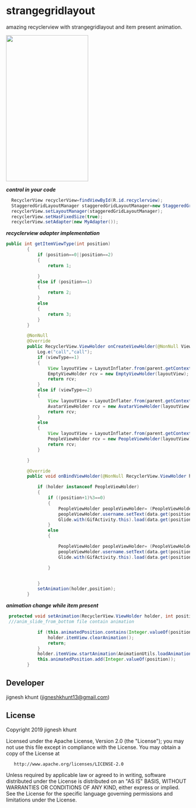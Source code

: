 # strangegridlayout
amazing recyclerview with strangegridlayout and item present animation.

<image src=https://user-images.githubusercontent.com/20221469/56945920-5c2f5780-6b46-11e9-8284-2dd274a0333f.gif width=225 height=400>

***control in your code***
```java
  RecyclerView recyclerView=findViewById(R.id.recyclerview);
  StaggeredGridLayoutManager staggeredGridLayoutManager=new StaggeredGridLayoutManager(3, StaggeredGridLayoutManager.VERTICAL);
  recyclerView.setLayoutManager(staggeredGridLayoutManager);
  recyclerView.setHasFixedSize(true);
  recyclerView.setAdapter(new MyAdapter());
```
***recyclerview adapter implementation***
```java
public int getItemViewType(int position)
        {
            if (position==0||position==2)
            {
                return 1;

            }
            else if (position==1)
            {
                return 2;
            }
            else
            {
                return 3;
            }
        }

        @NonNull
        @Override
        public RecyclerView.ViewHolder onCreateViewHolder(@NonNull ViewGroup parent, int viewType) {
            Log.e("call","call");
            if (viewType==1)
            {
                View layoutView = LayoutInflater.from(parent.getContext()).inflate(R.layout.emptypeopleview, null);
                EmptyViewHolder rcv = new EmptyViewHolder(layoutView);
                return rcv;
            }
            else if (viewType==2)
            {
                View layoutView = LayoutInflater.from(parent.getContext()).inflate(R.layout.avatar_head, null);
                AvatarViewHolder rcv = new AvatarViewHolder(layoutView);
                return rcv;
            }
            else
            {
                View layoutView = LayoutInflater.from(parent.getContext()).inflate(R.layout.userviewholder, null);
                PeopleViewHolder rcv = new PeopleViewHolder(layoutView);
                return rcv;
            }

        }

        @Override
        public void onBindViewHolder(@NonNull RecyclerView.ViewHolder holder, int position) {

            if (holder instanceof PeopleViewHolder)
            {
                if ((position+1)%3==0)
                {
                    PeopleViewHolder peopleViewHolder= (PeopleViewHolder) holder;
                    peopleViewHolder.username.setText(data.get(position).getName());
                    Glide.with(GifActivity.this).load(data.get(position).getProfilepic()).apply(RequestOptions.bitmapTransform(new CircleCrop()).placeholder(R.drawable.userplaceholder)).into(((PeopleViewHolder) holder).profileimageView);
                }
                else
                {

                    PeopleViewHolder peopleViewHolder= (PeopleViewHolder) holder;
                    peopleViewHolder.username.setText(data.get(position).getName());
                    Glide.with(GifActivity.this).load(data.get(position).getProfilepic()).apply(RequestOptions.bitmapTransform(new CircleCrop()).placeholder(R.drawable.userplaceholder)).into(((PeopleViewHolder) holder).profileimageView);

                }


            }
            setAnimation(holder,position);
        }
   ```     
***animation change while item present***
```java
 protected void setAnimation(RecyclerView.ViewHolder holder, int position) {
 ///anim_slide_from_bottom file contain animation

            if (this.animatedPosition.contains(Integer.valueOf(position))) {
                holder.itemView.clearAnimation();
                return;
            }
            holder.itemView.startAnimation(AnimationUtils.loadAnimation(holder.itemView.getContext(), R.anim.anim_slide_from_bottom));
            this.animatedPosition.add(Integer.valueOf(position));
        }
```

##  Developer
  jignesh khunt
  (jigneshkhunt13@gmail.com)
  
##  License

Copyright 2019 jignesh khunt

   Licensed under the Apache License, Version 2.0 (the "License");
   you may not use this file except in compliance with the License.
   You may obtain a copy of the License at

       http://www.apache.org/licenses/LICENSE-2.0

   Unless required by applicable law or agreed to in writing, software
   distributed under the License is distributed on an "AS IS" BASIS,
   WITHOUT WARRANTIES OR CONDITIONS OF ANY KIND, either express or implied.
   See the License for the specific language governing permissions and
   limitations under the License.
